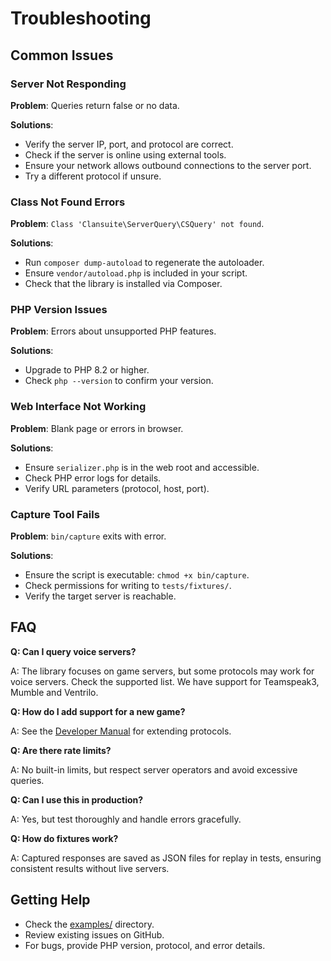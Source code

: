 # Troubleshooting

## Common Issues

### Server Not Responding

**Problem**: Queries return false or no data.

**Solutions**:
- Verify the server IP, port, and protocol are correct.
- Check if the server is online using external tools.
- Ensure your network allows outbound connections to the server port.
- Try a different protocol if unsure.

### Class Not Found Errors

**Problem**: `Class 'Clansuite\ServerQuery\CSQuery' not found`.

**Solutions**:
- Run `composer dump-autoload` to regenerate the autoloader.
- Ensure `vendor/autoload.php` is included in your script.
- Check that the library is installed via Composer.

### PHP Version Issues

**Problem**: Errors about unsupported PHP features.

**Solutions**:
- Upgrade to PHP 8.2 or higher.
- Check `php --version` to confirm your version.

### Web Interface Not Working

**Problem**: Blank page or errors in browser.

**Solutions**:
- Ensure `serializer.php` is in the web root and accessible.
- Check PHP error logs for details.
- Verify URL parameters (protocol, host, port).

### Capture Tool Fails

**Problem**: `bin/capture` exits with error.

**Solutions**:
- Ensure the script is executable: `chmod +x bin/capture`.
- Check permissions for writing to `tests/fixtures/`.
- Verify the target server is reachable.

## FAQ

**Q: Can I query voice servers?**

A: The library focuses on game servers, but some protocols may work for voice servers.
Check the supported list. We have support for Teamspeak3, Mumble and Ventrilo.

**Q: How do I add support for a new game?**

A: See the [Developer Manual](../developer-manual/contribution.md) for extending protocols.

**Q: Are there rate limits?**

A: No built-in limits, but respect server operators and avoid excessive queries.

**Q: Can I use this in production?**

A: Yes, but test thoroughly and handle errors gracefully.

**Q: How do fixtures work?**

A: Captured responses are saved as JSON files for replay in tests,
ensuring consistent results without live servers.

## Getting Help

- Check the [examples/](https://github.com/Clansuite/ServerQuery/tree/master/examples) directory.
- Review existing issues on GitHub.
- For bugs, provide PHP version, protocol, and error details.
